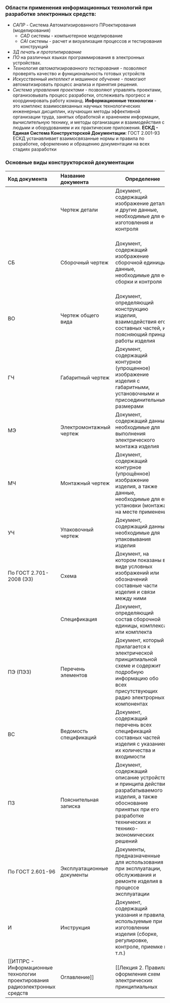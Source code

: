 ### Области применения информационных технологий при разработке электронных средств:
- *САПР* - Система Автоматизированного ПРоектирования (моделирования)
	- *CAD* системы - компьютерное моделирование
	- *CAI* системы - расчет и визуализация процессов и тестирования конструкций
- *3Д печать и прототипирование*
- *ПО* на различных языках программирования в электронных устройствах.
- *Технология автоматизированного тестирования* - позволяют проверять качество и функциональность готовых устройств
- *Искусственный интеллект и машинное обучение* - помогают автоматизировать процесс анализа и принятия решения.
- *Система управления проектами* - позволяют управлять проектами, организовывать процесс разработки, отслеживать прогресс и координировать работу команд.
**Информационные технологии** - это комплекс взаимосвязанных научных технологических инженерных дисциплин, изучающих методы эффективной организации труда, занятых обработкой и хранением информации, вычислительную технику, и методы организации и взаимодействия с людьми и оборудованием и их практические приложения.
**ЕСКД - Единая Система Конструкторской Документации**:
ГОСТ 2.001-93
ЕСКД устанавливает взаимосвязанные нормы и правила по разработке, оформлению и обращению документации на всех стадиях разработки
### Основные виды конструкторской документации

| Код документа           | Название документа         | Определение                                                                                                                                                                        | Дополнительные указания                                                                          |
| :---------------------- | :------------------------- | ---------------------------------------------------------------------------------------------------------------------------------------------------------------------------------- | ------------------------------------------------------------------------------------------------ |
|                         | Чертеж детали              | Документ, содержащий изображение детали и другие данные, необходимые для её изготовления и контроля                                                                                | По ГОСТ 2.052-2006 ,ГОСТ 2.109-73, ГОСТ 2.305-2008                                               |
| СБ                      | Сборочный чертеж           | Документ, содержащий изображение сборочной единицы и данные, необходимые для её сборки и контроля                                                                                  | По ГОСТ 2.109-73. Для сборочных единиц обязательно разрабатывают сборочный чертеж и спецификацию |
| ВО                      | Чертеж общего вида         | Документ, определяющий конструкцию изделия, взаимодействия его составных частей, и поясняющий принцип работы изделия                                                               | По ГОСТ 2.118-2013, ГОСТ 2.119-2013, ГОСТ 2.120-2013                                             |
| ГЧ                      | Габаритный чертеж          | Документ, содержащий контурное (упрощенное) изображение изделия с габаритными, установочными и присоединительными размерами                                                        | По ГОСТ 2.109-73                                                                                 |
| МЭ                      | Электромонтажный чертеж    | Документ, содержащий данные, необходимые для выполнения электрического монтажа изделия                                                                                             | По ГОСТ 2.413-72                                                                                 |
| МЧ                      | Монтажный чертеж           | Документ, содержащий контурное (упрощённое) изображение изделия, а также данные, необходимые для его установки (монтажа) на месте применения                                       | По ГОСТ 2.109-73                                                                                 |
| УЧ                      | Упаковочный чертеж         | Документ, содержащий данные, необходимые для упаковывания изделия                                                                                                                  | По ГОСТ 2.418-2008                                                                               |
| По ГОСТ 2.701-2008 (Э3) | Схема                      | Документ, на котором показаны в виде условных изображений или обозначений составные части изделия и связи между ними                                                               | По ГОСТ 2.701-2008. Данные об элементах следует записывать в перечень элементов                  |
|                         | Спецификация               | Документ, определяющий состав сборочной единицы, комплекса или комплекта                                                                                                           | По ГОСТ 2.106-96                                                                                 |
| ПЭ (ПЭ3)                | Перечень элементов         | Документ, который прилагается к электрической принципиальной схеме и содержит подробную информацию обо всех присутствующих радио электрорных компонентах                           | По ГОСТ 2.701-2008                                                                               |
| ВС                      | Ведомость спецификаций     | Документ, содержащий перечень всех спецификаций составных частей изделия с указанием их количества и входимости                                                                    | По ГОСТ 2.106-96                                                                                 |
| ПЗ                      | Пояснительная записка      | Документ, содержащий описание устройства и принципа действия разрабатываемого изделия, а также обоснование принятых при его разработке технических и технико-экономических решений | По ГОСТ 2.106-96, ГОСТ 7.32-2001                                                                 |
| По ГОСТ 2.601-96        | Эксплуатационные документы | Документы, предназначенные для использования при эксплуатации, обслуживания и ремонте изделия в процессе эксплуатации                                                              | По ГОСТ 2.106-96                                                                                 |
| И                       | Инструкция                 | Документ, содержащий указания и правила, используемые при изготовлении изделия (сборке, регулировке, контроле, приемке и т.п.)                                                     | По ГОСТ 2.106-96                                                                                 |
[[ИТПРС - Информационные технологии проектирования радиоэлектронных средств|Оглавление]] | [[Лекция 2. Правила оформления схем электрических принципиальных|>>]]